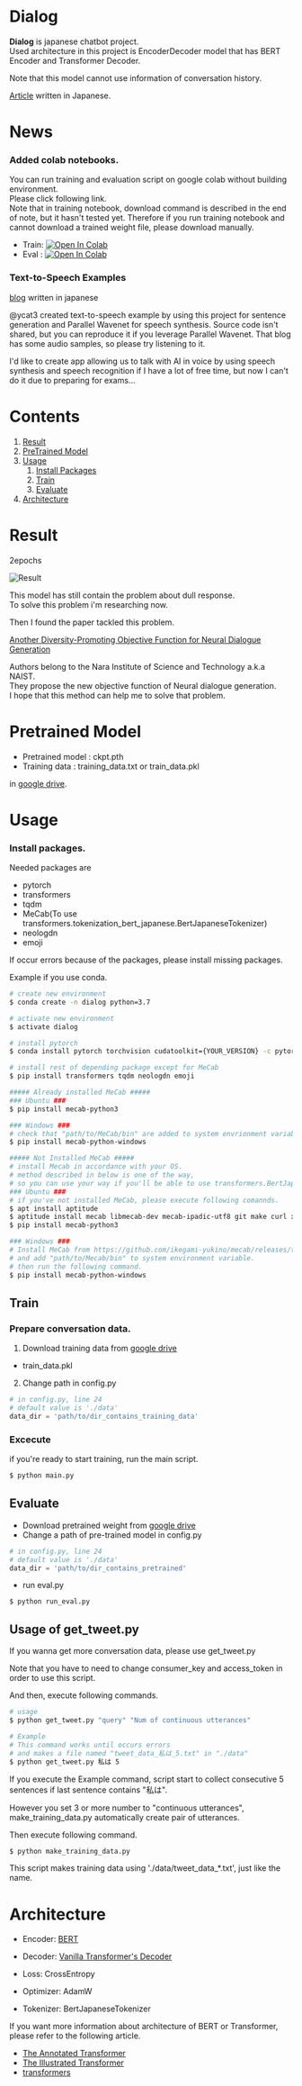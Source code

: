 # Dialog
**Dialog** is japanese chatbot project.  
Used architecture in this project is EncoderDecoder model that has BERT Encoder and Transformer Decoder.

Note that this model cannot use information of conversation history.  

[Article](https://qiita.com/reppy4620/items/e4305f22cd8f6962e00a) written in Japanese.

# News
### Added colab notebooks.  
You can run training and evaluation script on google colab without building environment.  
Please click following link.  
Note that in training notebook, download command is described in the end of note, but it hasn't tested yet.
Therefore if you run training notebook and cannot download a trained weight file, please download manually.

- Train: [![Open In Colab](https://colab.research.google.com/assets/colab-badge.svg)](https://colab.research.google.com/github/reppy4620/Dialog/blob/master/notebooks/Dialog_Training.ipynb)
- Eval : [![Open In Colab](https://colab.research.google.com/assets/colab-badge.svg)](https://colab.research.google.com/github/reppy4620/Dialog/blob/master/notebooks/Dialog_Evaluation.ipynb)

### Text-to-Speech Examples
[blog](https://jweb.asia/26-it/ai/51-bert-chatbot.html) written in japanese

@ycat3 created text-to-speech example by using this project for sentence generation and Parallel Wavenet for speech synthesis.
Source code isn't shared, but you can reproduce it if you leverage Parallel Wavenet.
That blog has some audio samples, so please try listening to it.

I'd like to create app allowing us to talk with AI in voice by using speech synthesis and speech recognition if I have a lot of free time, but now I can't do it due to preparing for exams...

# Contents
1. [Result](#result)
2. [PreTrained Model](#pretrained-model)
2. [Usage](#usage)
    1. [Install Packages](#install-packages)
    2. [Train](#train)
    3. [Evaluate](#evaluate)
3. [Architecture](#architecture)

# Result
2epochs

![Result](./result/result.png)

This model has still contain the problem about dull response.  
To solve this problem i'm researching now.  

Then I found the paper tackled this problem.

[Another Diversity-Promoting Objective Function for Neural Dialogue Generation](https://arxiv.org/abs/1811.08100)

Authors belong to the Nara Institute of Science and Technology a.k.a NAIST.  
They propose the new objective function of Neural dialogue generation.  
I hope that this method can help me to solve that problem.

# Pretrained Model
- Pretrained model : ckpt.pth
- Training data : training_data.txt or train_data.pkl

in [google drive](https://drive.google.com/open?id=1wYrUQHb4Wg2T8ZvCleIBcGu7PTaFw6VO).

# Usage
### Install packages.
Needed packages are

- pytorch
- transformers
- tqdm
- MeCab(To use transformers.tokenization_bert_japanese.BertJapaneseTokenizer)
- neologdn
- emoji

If occur errors because of the packages, please install missing packages.

Example if you use conda.

```bash
# create new environment
$ conda create -n dialog python=3.7

# activate new environment
$ activate dialog

# install pytorch
$ conda install pytorch torchvision cudatoolkit={YOUR_VERSION} -c pytorch

# install rest of depending package except for MeCab
$ pip install transformers tqdm neologdn emoji

##### Already installed MeCab #####
### Ubuntu ###
$ pip install mecab-python3

### Windows ###
# check that "path/to/MeCab/bin" are added to system envrionment variable
$ pip install mecab-python-windows

##### Not Installed MeCab #####
# install Mecab in accordance with your OS.
# method described in below is one of the way,
# so you can use your way if you'll be able to use transformers.BertJapaneseTokenizer.
### Ubuntu ###
# if you've not installed MeCab, please execute following comannds.
$ apt install aptitude
$ aptitude install mecab libmecab-dev mecab-ipadic-utf8 git make curl xz-utils file -y
$ pip install mecab-python3

### Windows ###
# Install MeCab from https://github.com/ikegami-yukino/mecab/releases/tag/v0.996
# and add "path/to/Mecab/bin" to system environment variable.
# then run the following command.
$ pip install mecab-python-windows
```

## Train

### Prepare conversation data.
1. Download training data from [google drive](https://drive.google.com/open?id=1wYrUQHb4Wg2T8ZvCleIBcGu7PTaFw6VO)  
- train_data.pkl

2. Change path in config.py
```python
# in config.py, line 24
# default value is './data'
data_dir = 'path/to/dir_contains_training_data'
```

### Excecute
if you're ready to start training, run the main script.
```bash
$ python main.py
```

## Evaluate
-  Download pretrained weight from [google drive](https://drive.google.com/open?id=1wYrUQHb4Wg2T8ZvCleIBcGu7PTaFw6VO)
-  Change a path of pre-trained model in config.py
```python
# in config.py, line 24
# default value is './data'
data_dir = 'path/to/dir_contains_pretrained'
```
- run eval.py
```shell script
$ python run_eval.py
```


## Usage of get_tweet.py
If you wanna get more conversation data, please use get_tweet.py

Note that you have to need to change consumer_key and access_token
in order to use this script.

And then, execute following commands.
```bash
# usage
$ python get_tweet.py "query" "Num of continuous utterances"

# Example
# This command works until occurs errors 
# and makes a file named "tweet_data_私は_5.txt" in "./data"
$ python get_tweet.py 私は 5
```
If you execute the Example command, script start to collect consecutive 5 sentences if last sentence contains "私は".

However you set 3 or more number to "continuous utterances", make_training_data.py automatically create pair of utterances.

Then execute following command.
```bash
$ python make_training_data.py
```
This script makes training data using './data/tweet_data_*.txt', just like the name.


# Architecture
- Encoder: [BERT](https://arxiv.org/abs/1810.04805)  
- Decoder: [Vanilla Transformer's Decoder](https://arxiv.org/abs/1706.03762)

- Loss: CrossEntropy
- Optimizer: AdamW

- Tokenizer: BertJapaneseTokenizer


If you want more information about architecture of BERT or Transformer, please refer to the following article.

- [The Annotated Transformer](http://nlp.seas.harvard.edu/2018/04/03/attention.html)
- [The Illustrated Transformer](http://jalammar.github.io/illustrated-transformer/)
- [transformers](https://github.com/huggingface/transformers)
